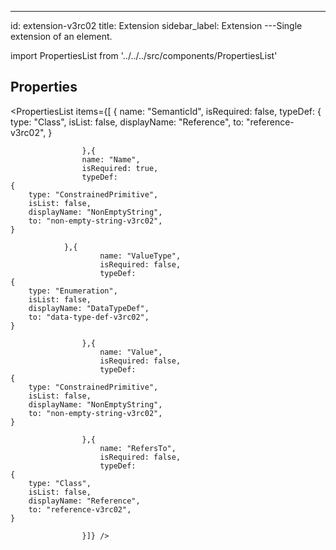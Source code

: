 --- 
id: extension-v3rc02 
title: Extension 
sidebar_label: Extension 
---Single extension of an element.

import PropertiesList from '../../../src/components/PropertiesList' 

## Properties 

<PropertiesList items={[ 
{
                        name: "SemanticId",
                        isRequired: false,
                        typeDef: 
    {
        type: "Class",
        isList: false,
        displayName: "Reference",
        to: "reference-v3rc02",
    }
    
                    },{
                    name: "Name",
                    isRequired: true,
                    typeDef: 
    {
        type: "ConstrainedPrimitive",
        isList: false,
        displayName: "NonEmptyString",
        to: "non-empty-string-v3rc02",
    }
    
                },{
                        name: "ValueType",
                        isRequired: false,
                        typeDef: 
    {
        type: "Enumeration",
        isList: false,
        displayName: "DataTypeDef",
        to: "data-type-def-v3rc02",
    }
    
                    },{
                        name: "Value",
                        isRequired: false,
                        typeDef: 
    {
        type: "ConstrainedPrimitive",
        isList: false,
        displayName: "NonEmptyString",
        to: "non-empty-string-v3rc02",
    }
    
                    },{
                        name: "RefersTo",
                        isRequired: false,
                        typeDef: 
    {
        type: "Class",
        isList: false,
        displayName: "Reference",
        to: "reference-v3rc02",
    }
    
                    }]} /> 
 
